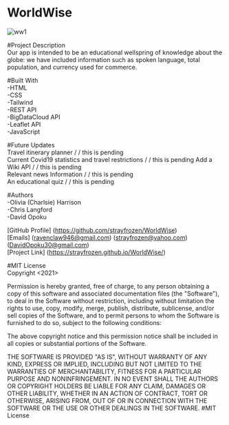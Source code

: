 # WorldWise  

![ww1](https://user-images.githubusercontent.com/86988180/143922437-9c90c4d9-0252-43a2-b943-07c26548ea5d.jpg)  


#Project Description  
Our app is intended to be an educational wellspring of knowledge about the globe: we have included information such as spoken language, total population, and currency used for commerce. 

#Built With  
-HTML  
-CSS    
-Tailwind  
-REST API  
-BigDataCloud API  
-Leaflet API  
-JavaScript

#Future Updates  
 Travel itinerary planner / / this is pending  
 Current Covid19 statistics and travel restrictions / / this is pending
 Add a Wiki API / / this is pending  
 Relevant news Information / / this is pending  
 An educational quiz / / this is pending  
 
#Authors  
-Olivia (Charlsie) Harrison  
-Chris Langford  
-David Opoku  

[GitHub Profile] (https://github.com/strayfrozen/WorldWise)  
[Emails] (ravenclaw946@gmail.com) (strayfrozen@yahoo.com) (DavidOpoku30@gmail.com)  
[Project Link] (https://strayfrozen.github.io/WorldWise/)   

#MIT License  
Copyright <2021>

Permission is hereby granted, free of charge, to any person obtaining a copy of this software and associated documentation files (the "Software"), to deal in the Software without restriction, including without limitation the rights to use, copy, modify, merge, publish, distribute, sublicense, and/or sell copies of the Software, and to permit persons to whom the Software is furnished to do so, subject to the following conditions:

The above copyright notice and this permission notice shall be included in all copies or substantial portions of the Software.

THE SOFTWARE IS PROVIDED "AS IS", WITHOUT WARRANTY OF ANY KIND, EXPRESS OR IMPLIED, INCLUDING BUT NOT LIMITED TO THE WARRANTIES OF MERCHANTABILITY, FITNESS FOR A PARTICULAR PURPOSE AND NONINFRINGEMENT. IN NO EVENT SHALL THE AUTHORS OR COPYRIGHT HOLDERS BE LIABLE FOR ANY CLAIM, DAMAGES OR OTHER LIABILITY, WHETHER IN AN ACTION OF CONTRACT, TORT OR OTHERWISE, ARISING FROM, OUT OF OR IN CONNECTION WITH THE SOFTWARE OR THE USE OR OTHER DEALINGS IN THE SOFTWARE. #MIT License
